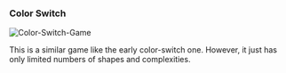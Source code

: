 ### Color Switch
![Color-Switch-Game](http://tempat-wisatabali.org/wp-content/uploads/2018/08/color-game-app-color-lines-game-color-game-app.png)

This is a similar game like the early color-switch one. However, it just has only limited numbers of shapes and complexities. 
